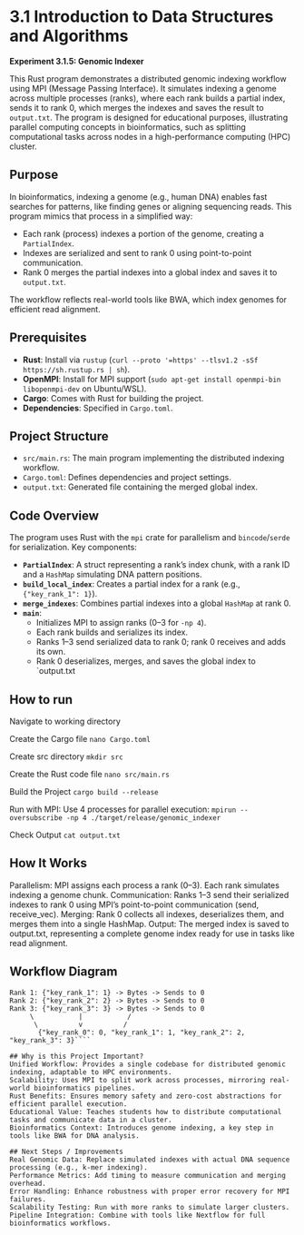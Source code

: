 # 3.1 Introduction to Data Structures and Algorithms
**Experiment 3.1.5: Genomic Indexer**

This Rust program demonstrates a distributed genomic indexing workflow using MPI (Message Passing Interface). It simulates indexing a genome across multiple processes (ranks), where each rank builds a partial index, sends it to rank 0, which merges the indexes and saves the result to `output.txt`. The program is designed for educational purposes, illustrating parallel computing concepts in bioinformatics, such as splitting computational tasks across nodes in a high-performance computing (HPC) cluster.

## Purpose

In bioinformatics, indexing a genome (e.g., human DNA) enables fast searches for patterns, like finding genes or aligning sequencing reads. This program mimics that process in a simplified way:
- Each rank (process) indexes a portion of the genome, creating a `PartialIndex`.
- Indexes are serialized and sent to rank 0 using point-to-point communication.
- Rank 0 merges the partial indexes into a global index and saves it to `output.txt`.

The workflow reflects real-world tools like BWA, which index genomes for efficient read alignment.

## Prerequisites

- **Rust**: Install via `rustup` (`curl --proto '=https' --tlsv1.2 -sSf https://sh.rustup.rs | sh`).
- **OpenMPI**: Install for MPI support (`sudo apt-get install openmpi-bin libopenmpi-dev` on Ubuntu/WSL).
- **Cargo**: Comes with Rust for building the project.
- **Dependencies**: Specified in `Cargo.toml`.

## Project Structure

- `src/main.rs`: The main program implementing the distributed indexing workflow.
- `Cargo.toml`: Defines dependencies and project settings.
- `output.txt`: Generated file containing the merged global index.

## Code Overview

The program uses Rust with the `mpi` crate for parallelism and `bincode`/`serde` for serialization. Key components:

- **`PartialIndex`**: A struct representing a rank’s index chunk, with a rank ID and a `HashMap` simulating DNA pattern positions.
- **`build_local_index`**: Creates a partial index for a rank (e.g., `{"key_rank_1": 1}`).
- **`merge_indexes`**: Combines partial indexes into a global `HashMap` at rank 0.
- **`main`**:
  - Initializes MPI to assign ranks (0–3 for `-np 4`).
  - Each rank builds and serializes its index.
  - Ranks 1–3 send serialized data to rank 0; rank 0 receives and adds its own.
  - Rank 0 deserializes, merges, and saves the global index to `output.txt
## How to run
Navigate to working directory

Create the Cargo file 
````nano Cargo.toml````

Create src directory
````mkdir src````

Create the Rust code file
````nano src/main.rs````

Build the Project
````cargo build --release````

Run with MPI:
Use 4 processes for parallel execution:
````mpirun --oversubscribe -np 4 ./target/release/genomic_indexer````

Check Output
````cat output.txt````

## How It Works
Parallelism: MPI assigns each process a rank (0–3). Each rank simulates indexing a genome chunk.
Communication: Ranks 1–3 send their serialized indexes to rank 0 using MPI’s point-to-point communication (send, receive_vec).
Merging: Rank 0 collects all indexes, deserializes them, and merges them into a single HashMap.
Output: The merged index is saved to output.txt, representing a complete genome index ready for use in tasks like read alignment.

## Workflow Diagram
````Rank 0: {"key_rank_0": 0} -> Bytes -> Keeps + Receives -> Merges -> output.txt
Rank 1: {"key_rank_1": 1} -> Bytes -> Sends to 0
Rank 2: {"key_rank_2": 2} -> Bytes -> Sends to 0
Rank 3: {"key_rank_3": 3} -> Bytes -> Sends to 0
     \           |           /
      \          v          /
       {"key_rank_0": 0, "key_rank_1": 1, "key_rank_2": 2, "key_rank_3": 3}````

## Why is this Project Important?
Unified Workflow: Provides a single codebase for distributed genomic indexing, adaptable to HPC environments.
Scalability: Uses MPI to split work across processes, mirroring real-world bioinformatics pipelines.
Rust Benefits: Ensures memory safety and zero-cost abstractions for efficient parallel execution.
Educational Value: Teaches students how to distribute computational tasks and communicate data in a cluster.
Bioinformatics Context: Introduces genome indexing, a key step in tools like BWA for DNA analysis.

## Next Steps / Improvements
Real Genomic Data: Replace simulated indexes with actual DNA sequence processing (e.g., k-mer indexing).
Performance Metrics: Add timing to measure communication and merging overhead.
Error Handling: Enhance robustness with proper error recovery for MPI failures.
Scalability Testing: Run with more ranks to simulate larger clusters.
Pipeline Integration: Combine with tools like Nextflow for full bioinformatics workflows.
